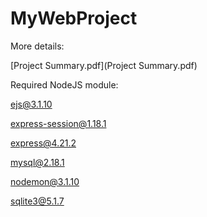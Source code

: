 # MyWebProject

More details:

[Project Summary.pdf](Project Summary.pdf)



Required NodeJS module: 

ejs@3.1.10 

express-session@1.18.1 

express@4.21.2 

mysql@2.18.1 

nodemon@3.1.10 

sqlite3@5.1.7